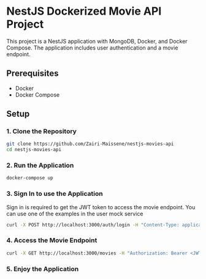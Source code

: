 # NestJS Dockerized Movie API Project

This project is a NestJS application with MongoDB, Docker, and Docker Compose. The application includes user authentication and a movie endpoint.

## Prerequisites

- Docker
- Docker Compose

## Setup

### 1. Clone the Repository

```sh
git clone https://github.com/Zairi-Maissene/nestjs-movies-api
cd nestjs-movies-api
````

### 2. Run the Application

```sh
docker-compose up
```

### 3. Sign In to use the Application
Sign in is required to get the JWT token to access the movie endpoint.
You can use one of the examples in the user mock service
```sh
curl -X POST http://localhost:3000/auth/login -H "Content-Type: application/json" -d '{"username": "john", "password": "changeme"}'
```

### 4. Access the Movie Endpoint

```sh
curl -X GET http://localhost:3000/movies -H "Authorization: Bearer <JWT_TOKEN>" -H "Content-Type: application/json"
```
### 5. Enjoy the Application
